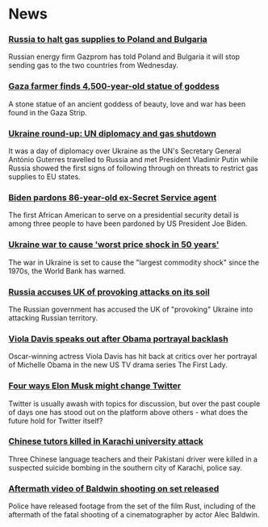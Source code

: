 # News
### [Russia to halt gas supplies to Poland and Bulgaria](https://www.bbc.com/news/business-61237519)
Russian energy firm Gazprom has told Poland and Bulgaria it will stop sending gas to the two countries from Wednesday. 
### [Gaza farmer finds 4,500-year-old statue of goddess](https://www.bbc.com/news/world-middle-east-61228553)
A stone statue of an ancient goddess of beauty, love and war has been found in the Gaza Strip.  
### [Ukraine round-up: UN diplomacy and gas shutdown](https://www.bbc.com/news/world-europe-61233794)
It was a day of diplomacy over Ukraine as the UN's Secretary General António Guterres travelled to Russia and met President Vladimir Putin while Russia showed the first signs of following through on threats to restrict gas supplies to EU states.
### [Biden pardons 86-year-old ex-Secret Service agent](https://www.bbc.com/news/world-us-canada-61232241)
The first African American to serve on a presidential security detail is among three people to have been pardoned by US President Joe Biden.
### [Ukraine war to cause 'worst price shock in 50 years'](https://www.bbc.com/news/business-61235528)
The war in Ukraine is set to cause the "largest commodity shock" since the 1970s, the World Bank has warned. 
### [Russia accuses UK of provoking attacks on its soil](https://www.bbc.com/news/uk-61235301)
The Russian government has accused the UK of "provoking" Ukraine into attacking Russian territory.
### [Viola Davis speaks out after Obama portrayal backlash](https://www.bbc.com/news/entertainment-arts-61213761)
Oscar-winning actress Viola Davis has hit back at critics over her portrayal of Michelle Obama in the new US TV drama series The First Lady.
### [Four ways Elon Musk might change Twitter](https://www.bbc.com/news/business-61226282)
Twitter is usually awash with topics for discussion, but over the past couple of days one has stood out on the platform above others - what does the future hold for Twitter itself?
### [Chinese tutors killed in Karachi university attack](https://www.bbc.com/news/world-asia-61229589)
Three Chinese language teachers and their Pakistani driver were killed in a suspected suicide bombing in the southern city of Karachi, police say.
### [Aftermath video of Baldwin shooting on set released](https://www.bbc.com/news/world-us-canada-61226637)
Police have released footage from the set of the film Rust, including of the aftermath of the fatal shooting of a cinematographer by actor Alec Baldwin.

